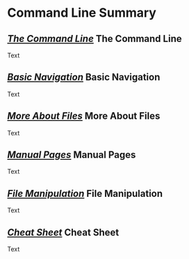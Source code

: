 # Command Line Summary

## *[The Command Line](https://ryanstutorials.net/linuxtutorial/commandline.php)* The Command Line

Text

## *[Basic Navigation](https://ryanstutorials.net/linuxtutorial/navigation.php)* Basic Navigation

Text

## *[More About Files](https://ryanstutorials.net/linuxtutorial/aboutfiles.php)* More About Files

Text

## *[Manual Pages](https://ryanstutorials.net/linuxtutorial/manual.php)* Manual Pages

Text

## *[File Manipulation](https://ryanstutorials.net/linuxtutorial/filemanipulation.php)* File Manipulation

Text

## *[Cheat Sheet](https://ryanstutorials.net/linuxtutorial/cheatsheet.php)* Cheat Sheet

Text
